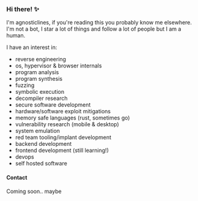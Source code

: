 ### Hi there! ✨

I'm agnosticlines, if you're reading this you probably know me elsewhere. I'm not a bot, I star a lot of things and follow a lot of people but I am a human.

I have an interest in:
 * reverse engineering
 * os, hypervisor & browser internals
 * program analysis
 * program synthesis
 * fuzzing
 * symbolic execution
 * decompiler research
 * secure software development
 * hardware/software exploit mitigations
 * memory safe languages (rust, sometimes go)
 * vulnerability research (mobile & desktop)
 * system emulation
 * red team tooling/implant development
 * backend development
 * frontend development (still learning!)
 * devops
 * self hosted software

#### Contact
Coming soon.. maybe
